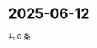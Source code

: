 # 2025-06-12

共 0 条

<!-- BEGIN ZHIHUQUESTIONS -->
<!-- 最后更新时间 Thu Jun 12 2025 06:11:09 GMT+0800 (China Standard Time) -->

<!-- END ZHIHUQUESTIONS -->
